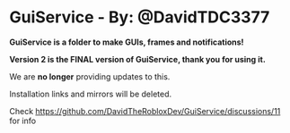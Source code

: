 # GuiService - By: @DavidTDC3377

**GuiService is a folder to make GUIs, frames and notifications!**



**Version 2 is the FINAL version of GuiService, thank you for using it.**

We are **no longer** providing updates to this.

Installation links and mirrors will be deleted.


Check https://github.com/DavidTheRobloxDev/GuiService/discussions/11 for info

